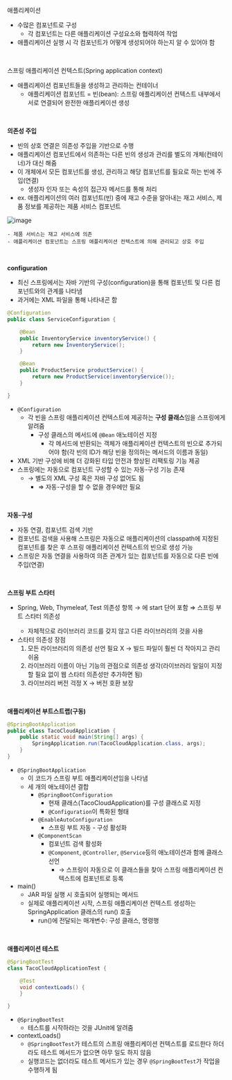 애플리케이션

- 수많은 컴포넌트로 구성
    - 각 컴포넌트는 다른 애플리케이션 구성요소와 협력하여 작업
- 애플리케이션 실행 시 각 컴포넌트가 어떻게 생성되어야 하는지 알 수 있어야 함

<br>

스프링 애플리케이션 컨텍스트(Spring application context)

- 애플리케이션 컴포넌트들을 생성하고 관리하는 컨테이너
    - 애플리케이션 컴포넌트 = 빈(bean): 스프링 애플리케이션 컨텍스트 내부에서 서로 연결되어 완전한 애플리케이션 생성
    
<br>
    
**의존성 주입**

- 빈의 상호 연결은 의존성 주입을 기반으로 수행
- 애플리케이션 컴포넌트에서 의존하는 다른 빈의 생성과 관리를 별도의 개체(컨테이너)가 대신 해줌
- 이 개체에서 모든 컴포넌트를 생성, 관리하고 해당 컴포넌트를 필요로 하는 빈에 주입(연결)
    - 생성자 인자 또는 속성의 접근자 메서드를 통해 처리
- ex. 애플리케이션의 여러 컴포넌트(빈) 중에 재고 수준을 알아내는 재고 서비스, 제품 정보를 제공하는 제품 서비스 컴포넌트


![image](https://user-images.githubusercontent.com/93105083/182273153-e15a327f-8d50-46ff-8673-3a612cca5ab4.png)
    
    
    - 제품 서비스는 재고 서비스에 의존
    - 애플리케이션 컴포넌트는 스프링 애플리케이션 컨텍스트에 의해 관리되고 상호 주입

<br>

**configuration**

- 최신 스프링에서는 자바 기반의 구성(configuration)을 통해 컴포넌트 및 다른 컴포넌트와의 관계를 나타냄
- 과거에는 XML 파일을 통해 나타내곤 함

```java
@Configuration
public class ServiceConfiguration {

	@Bean
	public InventoryService inventoryService() {
		return new InventoryService();
	}

	@Bean
	public ProductService productService() {
		return new ProductService(inventoryService());
	}

}
```

- `@Configuration`
    - 각 빈을 스프링 애플리케이션 컨텍스트에 제공하는 **구성 클래스**임을 스프링에게 알려줌
        - 구성 클래스의 메서드에 `@Bean` 애노테이션 지정
            - 각 메서드에 반환되는 객체가 애플리케이션 컨텍스트의 빈으로 추가되어야 함(각 빈의 ID가 해당 빈을 정의하는 메서드의 이름과 동일)
- XML 기반 구성에 비해 더 강화된 타입 안전과 향상된 리팩토링 기능 제공
- 스프링에는 자동으로 컴포넌트 구성할 수 있는 자동-구성 기능 존재
    - → 별도의 XML 구성 혹은 자바 구성 없어도 됨
        - ⇒ 자동-구성을 할 수 없을 경우에만 필요

<br>

**자동-구성**

- 자동 연결, 컴포넌트 검색 기반
- 컴포넌트 검색을 사용해 스프링은 자동으로 애플리케이션의 classpath에 지정된 컴포넌트를 찾은 후 스프링 애플리케이션 컨텍스트의 빈으로 생성 가능
- 스프링은 자동 연결을 사용하여 의존 관계가 있는 컴포넌트를 자동으로 다른 빈에 주입(연결)

<br>

**스프링 부트 스타터**

- Spring, Web, Thymeleaf, Test 의존성 항목 → <artifactId>에 start 단어 포함 ⇒ 스프링 부트 스타터 의존성
    - 자체적으로 라이브러리 코드를 갖지 않고 다른 라이브러리의 것을 사용
- 스타터 의존성 장점
    1. 모든 라이브러리의 의존성 선언 필요 X → 빌드 파일이 훨씬 더 작아지고 관리 쉬움
    2. 라이브러리 이름이 아닌 기능의 관점으로 의존성 생각(라이브러리 일일이 지정할 필요 없이 웹 스타터 의존성만 추가하면 됨)
    3. 라이브러리 버전 걱정 X → 버전 호환 보장

<br>
  
**애플리케이션 부트스트랩(구동)**

```java
@SpringBootApplication
public class TacoCloudApplication {
	public static void main(String[] args) {
		SpringApplication.run(TacoCloudApplication.class, args);
	}
}
```

- `@SpringBootApplication`
    - 이 코드가 스프링 부트 애플리케이션임을 나타냄
    - 세 개의 애노테이션 결합
        - `@SpringBootConfiguration`
            - 현재 클래스(TacoCloudApplication)를 구성 클래스로 지정
            - `@Configuration`이 특화된 형태
        - `@EnableAutoConfiguration`
            - 스프링 부트 자동 - 구성 활성화
        - `@ComponentScan`
            - 컴포넌트 검색 활성화
            - `@Component`, `@Controller`, `@Service`등의 애노테이션과 함께 클래스 선언
                - → 스프링이 자동으로 이 클래스들을 찾아 스프링 애플리케이션 컨텍스트에 컴포넌트로 등록
- main()
    - JAR 파일 실행 시 호출되어 실행되는 메서드
    - 실제로 애플리케이션 시작, 스프링 애플리케이션 컨텍스트 생성하는 SpringApplication 클래스의 run() 호출
        - run()에 전달되는 매개변수: 구성 클래스, 명령행

<br>
  
**애플리케이션 테스트**

```java
@SpringBootTest
class TacoCloudApplicationTest {

	@Test
	void contextLoads() {
	}

}
```

- `@SpringBootTest`
    - 테스트를 시작하라는 것을 JUnit에 알려줌
- contextLoads()
    - `@SpringBootTest`가 테스트의 스프링 애플리케이션 컨텍스트를 로드한다 하더라도 테스트 메서드가 없으면 아무 일도 하지 않음
    - 실행코드는 없더라도 테스트 메서드가 있는 경우 `@SpringBootTest`가 작업을 수행하게 됨
